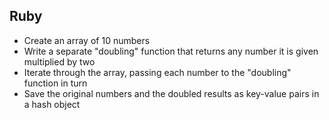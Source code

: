 ## Ruby
  * Create an array of 10 numbers
  * Write a separate "doubling" function that returns any number it is given multiplied by two
  * Iterate through the array, passing each number to the "doubling" function in turn
  * Save the original numbers and the doubled results as key-value pairs in a hash object

